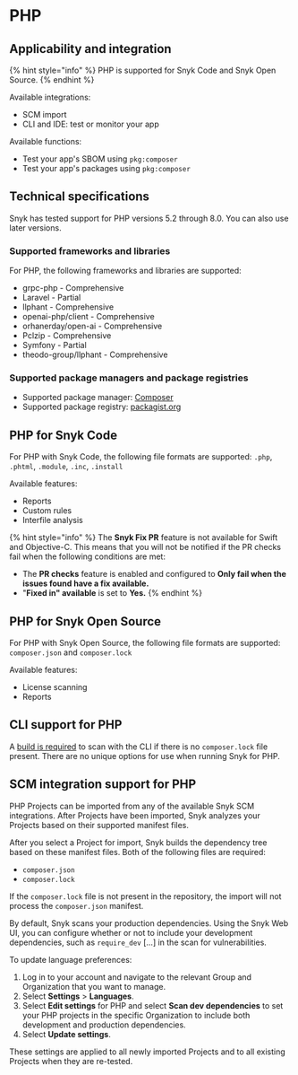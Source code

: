 # PHP

## Applicability and integration

{% hint style="info" %}
PHP is supported for Snyk Code and Snyk Open Source.
{% endhint %}

Available integrations:

* SCM import
* CLI and IDE: test or monitor your app

Available functions:

* Test your app's SBOM using `pkg:composer`
* Test your app's packages using `pkg:composer`

## Technical specifications

Snyk has tested support for PHP versions 5.2 through 8.0. You can also use later versions.

### Supported frameworks and libraries

For PHP, the following frameworks and libraries are supported:

* grpc-php - Comprehensive
* Laravel - Partial
* llphant - Comprehensive
* openai-php/client - Comprehensive
* orhanerday/open-ai - Comprehensive
* Pclzip - Comprehensive
* Symfony - Partial
* theodo-group/llphant - Comprehensive

### Supported package managers and package registries

* Supported package manager: [Composer](https://getcomposer.org)
* Supported package registry:  [packagist.org](https://packagist.org/)

## PHP for Snyk Code

For PHP with Snyk Code, the following file formats are supported: `.php`, `.phtml`, `.module`, `.inc`, `.install`

Available features:

* Reports
* Custom rules
* Interfile analysis

{% hint style="info" %}
The **Snyk Fix PR** feature is not available for Swift and Objective-C. This means that you will not be notified if the PR checks fail when the following conditions are met:

* The **PR checks** feature is enabled and configured to **Only fail when the issues found have a fix available.**
* "**Fixed in" available** is set to **Yes.**
{% endhint %}

## PHP for Snyk Open Source

For PHP with Snyk Open Source, the following file formats are supported: `composer.json` and `composer.lock`

Available features:

* License scanning
* Reports

## CLI support for PHP

A [build is required](../../developer-tools/snyk-cli/scan-and-maintain-projects-using-the-cli/snyk-cli-for-open-source/open-source-projects-that-must-be-built-before-testing-with-the-snyk-cli.md) to scan with the CLI if there is no `composer.lock` file present. There are no unique options for use when running Snyk for PHP.&#x20;

## SCM integration support for PHP

PHP Projects can be imported from any of the available Snyk SCM integrations. After Projects have been imported, Snyk analyzes your Projects based on their supported manifest files.

After you select a Project for import, Snyk builds the dependency tree based on these manifest files. Both of the following files are required:

* `composer.json`
* `composer.lock`

If the `composer.lock` file is not present in the repository, the import will not process the `composer.json` manifest.

By default, Snyk scans your production dependencies. Using the Snyk Web UI, you can configure whether or not to include your development dependencies, such as  `require_dev` \[...] in the scan for vulnerabilities.

To update language preferences:

1. Log in to your account and navigate to the relevant Group and Organization that you want to manage.
2. Select **Settings** > **Languages**.
3. Select **Edit settings** for PHP and select **Scan dev dependencies** to set your PHP projects in the specific Organization to include both development and production dependencies.
4. Select **Update settings**.

These settings are applied to all newly imported Projects and to all existing Projects when they are re-tested.
